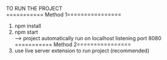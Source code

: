 TO RUN THE PROJECT<br>
=========== Method 1================<br>
1. npm install<br>
2. npm start<br>
--> project automatically run on localhost listening port 8080<br>
=========== Method 2================<br>
1. use live server extension to run project (recommended)

